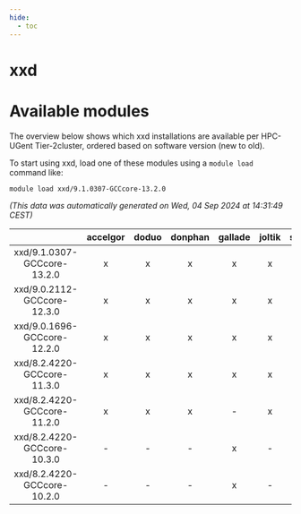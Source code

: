 ```yaml
---
hide:
  - toc
---
```


xxd
===

# Available modules


The overview below shows which xxd installations are available per HPC-UGent Tier-2cluster, ordered based on software version (new to old).

To start using xxd, load one of these modules using a `module load` command like:

```shell
module load xxd/9.1.0307-GCCcore-13.2.0
```

*(This data was automatically generated on Wed, 04 Sep 2024 at 14:31:49 CEST)*  

| |accelgor|doduo|donphan|gallade|joltik|shinx|skitty|
| :---: | :---: | :---: | :---: | :---: | :---: | :---: | :---: |
|xxd/9.1.0307-GCCcore-13.2.0|x|x|x|x|x|x|x|
|xxd/9.0.2112-GCCcore-12.3.0|x|x|x|x|x|x|x|
|xxd/9.0.1696-GCCcore-12.2.0|x|x|x|x|x|-|x|
|xxd/8.2.4220-GCCcore-11.3.0|x|x|x|x|x|-|x|
|xxd/8.2.4220-GCCcore-11.2.0|x|x|x|-|x|-|x|
|xxd/8.2.4220-GCCcore-10.3.0|-|-|-|x|-|-|-|
|xxd/8.2.4220-GCCcore-10.2.0|-|-|-|x|-|-|-|
